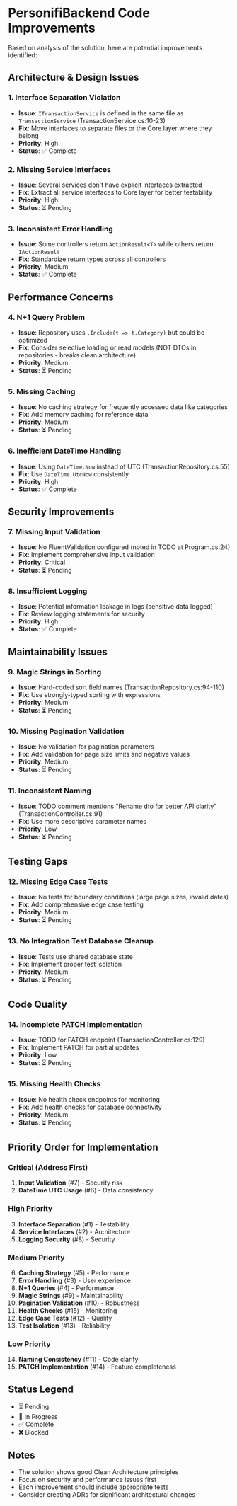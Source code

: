 # PersonifiBackend Code Improvements

Based on analysis of the solution, here are potential improvements identified:

## **Architecture & Design Issues**

### 1. Interface Separation Violation
- **Issue**: `ITransactionService` is defined in the same file as `TransactionService` (TransactionService.cs:10-23)
- **Fix**: Move interfaces to separate files or the Core layer where they belong
- **Priority**: High
- **Status**: ✅ Complete

### 2. Missing Service Interfaces
- **Issue**: Several services don't have explicit interfaces extracted
- **Fix**: Extract all service interfaces to Core layer for better testability
- **Priority**: High
- **Status**: ⏳ Pending

### 3. Inconsistent Error Handling
- **Issue**: Some controllers return `ActionResult<T>` while others return `IActionResult`
- **Fix**: Standardize return types across all controllers
- **Priority**: Medium
- **Status**: ✅ Complete

## **Performance Concerns**

### 4. N+1 Query Problem
- **Issue**: Repository uses `.Include(t => t.Category)` but could be optimized
- **Fix**: Consider selective loading or read models (NOT DTOs in repositories - breaks clean architecture)
- **Priority**: Medium
- **Status**: ⏳ Pending

### 5. Missing Caching
- **Issue**: No caching strategy for frequently accessed data like categories
- **Fix**: Add memory caching for reference data
- **Priority**: Medium
- **Status**: ⏳ Pending

### 6. Inefficient DateTime Handling
- **Issue**: Using `DateTime.Now` instead of UTC (TransactionRepository.cs:55)
- **Fix**: Use `DateTime.UtcNow` consistently
- **Priority**: High
- **Status**: ✅ Complete

## **Security Improvements**

### 7. Missing Input Validation
- **Issue**: No FluentValidation configured (noted in TODO at Program.cs:24)
- **Fix**: Implement comprehensive input validation
- **Priority**: Critical
- **Status**: ⏳ Pending

### 8. Insufficient Logging
- **Issue**: Potential information leakage in logs (sensitive data logged)
- **Fix**: Review logging statements for security
- **Priority**: High
- **Status**: ✅ Complete

## **Maintainability Issues**

### 9. Magic Strings in Sorting
- **Issue**: Hard-coded sort field names (TransactionRepository.cs:94-110)
- **Fix**: Use strongly-typed sorting with expressions
- **Priority**: Medium
- **Status**: ⏳ Pending

### 10. Missing Pagination Validation
- **Issue**: No validation for pagination parameters
- **Fix**: Add validation for page size limits and negative values
- **Priority**: Medium
- **Status**: ⏳ Pending

### 11. Inconsistent Naming
- **Issue**: TODO comment mentions "Rename dto for better API clarity" (TransactionController.cs:91)
- **Fix**: Use more descriptive parameter names
- **Priority**: Low
- **Status**: ⏳ Pending

## **Testing Gaps**

### 12. Missing Edge Case Tests
- **Issue**: No tests for boundary conditions (large page sizes, invalid dates)
- **Fix**: Add comprehensive edge case testing
- **Priority**: Medium
- **Status**: ⏳ Pending

### 13. No Integration Test Database Cleanup
- **Issue**: Tests use shared database state
- **Fix**: Implement proper test isolation
- **Priority**: Medium
- **Status**: ⏳ Pending

## **Code Quality**

### 14. Incomplete PATCH Implementation
- **Issue**: TODO for PATCH endpoint (TransactionController.cs:129)
- **Fix**: Implement PATCH for partial updates
- **Priority**: Low
- **Status**: ⏳ Pending

### 15. Missing Health Checks
- **Issue**: No health check endpoints for monitoring
- **Fix**: Add health checks for database connectivity
- **Priority**: Medium
- **Status**: ⏳ Pending

## **Priority Order for Implementation**

### Critical (Address First)
1. **Input Validation** (#7) - Security risk
2. **DateTime UTC Usage** (#6) - Data consistency

### High Priority
3. **Interface Separation** (#1) - Testability
4. **Service Interfaces** (#2) - Architecture
5. **Logging Security** (#8) - Security

### Medium Priority
6. **Caching Strategy** (#5) - Performance
7. **Error Handling** (#3) - User experience
8. **N+1 Queries** (#4) - Performance
9. **Magic Strings** (#9) - Maintainability
10. **Pagination Validation** (#10) - Robustness
11. **Health Checks** (#15) - Monitoring
12. **Edge Case Tests** (#12) - Quality
13. **Test Isolation** (#13) - Reliability

### Low Priority
14. **Naming Consistency** (#11) - Code clarity
15. **PATCH Implementation** (#14) - Feature completeness

## **Status Legend**
- ⏳ Pending
- 🔄 In Progress
- ✅ Complete
- ❌ Blocked

## **Notes**
- The solution shows good Clean Architecture principles
- Focus on security and performance issues first
- Each improvement should include appropriate tests
- Consider creating ADRs for significant architectural changes